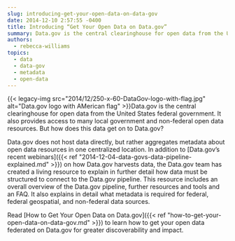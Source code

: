 ```yaml
---
slug: introducing-get-your-open-data-on-data-gov
date: 2014-12-10 2:57:55 -0400
title: Introducing “Get Your Open Data on Data.gov”
summary: Data.gov is the central clearinghouse for open data from the United States federal government. It also provides access to many local government and non-federal open data resources. But how does this data get on to Data.gov? Data.gov does not host data directly, but rather aggregates metadata about
authors:
  - rebecca-williams
topics:
  - data
  - data-gov
  - metadata
  - open-data
---
```


{{< legacy-img src="2014/12/250-x-60-DataGov-logo-with-flag.jpg" alt="Data.gov logo with AMerican flag" >}}Data.gov is the central clearinghouse for open data from the United States federal government. It also provides access to many local government and non-federal open data resources. But how does this data get on to Data.gov?

Data.gov does not host data directly, but rather aggregates metadata about open data resources in one centralized location. In addition to [Data.gov&#8217;s recent webinars]({{< ref "2014-12-04-data-govs-data-pipeline-explained.md" >}}) on how Data.gov harvests data, the Data.gov team has created a living resource to explain in further detail how data must be structured to connect to the Data.gov pipeline. This resource includes an overall overview of the Data.gov pipeline, further resources and tools and an FAQ. It also explains in detail what metadata is required for federal, federal geospatial, and non-federal data sources.

Read [How to Get Your Open Data on Data.gov]({{< ref "how-to-get-your-open-data-on-data-gov.md" >}}) to learn how to get your open data federated on Data.gov for greater discoverability and impact.